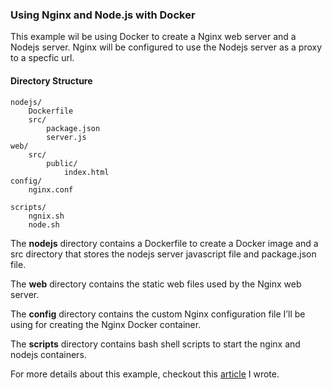 ### Using Nginx and Node.js with Docker ###

This example wil be using Docker to create a Nginx web server and a Nodejs server. Nginx will be configured to use the Nodejs server as a proxy to a specfic url.

#### Directory Structure ####
```
nodejs/
	Dockerfile
	src/
		package.json
		server.js
web/
	src/
		public/
			index.html
config/
	nginx.conf

scripts/
	ngnix.sh
	node.sh
```
The **nodejs** directory contains a Dockerfile to create a Docker image and a src directory that stores the nodejs server javascript file and package.json file.

The **web** directory contains the static web files used by the Nginx web server.

The **config** directory contains the custom Nginx configuration file I’ll be using for creating the Nginx Docker container.

The **scripts** directory contains bash shell scripts to start the nginx and nodejs containers.

For more details about this example, checkout this [article](http://www.schempy.com/2015/08/25/docker_nginx_nodejs/) I wrote.